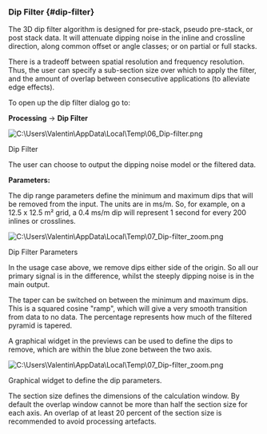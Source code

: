 ### Dip Filter {#dip-filter}

The 3D dip filter algorithm is designed for pre-stack, pseudo pre-stack, or post stack data. It will attenuate dipping noise in the inline and crossline direction, along common offset or angle classes; or on partial or full stacks.

There is a tradeoff between spatial resolution and frequency resolution. Thus, the user can specify a sub-section size over which to apply the filter, and the amount of overlap between consecutive applications (to alleviate edge effects).

To open up the dip filter dialog go to:

**Processing** → **Dip Filter**

![C:\Users\Valentin\AppData\Local\Temp\06_Dip-filter.png](C:\Temp\Gitbook3\export\assets\cusersvalentinappdatalocaltem.png)

Dip Filter

The user can choose to output the dipping noise model or the filtered data.

**Parameters:**

The dip range parameters define the minimum and maximum dips that will be removed from the input. The units are in ms/m. So, for example, on a 12.5 x 12.5 m² grid, a 0.4 ms/m dip will represent 1 second for every 200 inlines or crosslines.

![C:\Users\Valentin\AppData\Local\Temp\07_Dip-filter_zoom.png](C:\Temp\Gitbook3\export\assets\cusersvalentinappdatalocaltem.png)

Dip Filter Parameters

In the usage case above, we remove dips either side of the origin. So all our primary signal is in the difference, whilst the steeply dipping noise is in the main output.

The taper can be switched on between the minimum and maximum dips. This is a squared cosine &quot;ramp&quot;, which will give a very smooth transition from data to no data. The percentage represents how much of the filtered pyramid is tapered.

A graphical widget in the previews can be used to define the dips to remove, which are within the blue zone between the two axis.

![C:\Users\Valentin\AppData\Local\Temp\07_Dip-filter_zoom.png](C:\Temp\Gitbook3\export\assets\cusersvalentinappdatalocaltem.png)

Graphical widget to define the dip parameters.

The section size defines the dimensions of the calculation window. By default the overlap window cannot be more than half the section size for each axis. An overlap of at least 20 percent of the section size is recommended to avoid processing artefacts.